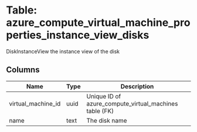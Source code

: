 
# Table: azure_compute_virtual_machine_properties_instance_view_disks
DiskInstanceView the instance view of the disk
## Columns
| Name        | Type           | Description  |
| ------------- | ------------- | -----  |
|virtual_machine_id|uuid|Unique ID of azure_compute_virtual_machines table (FK)|
|name|text|The disk name|
